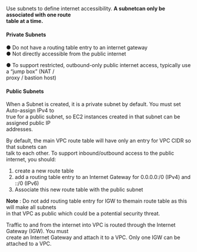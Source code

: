 Use subnets to define internet accessibility. **A subnetcan only be associated with one route  
table at a time.**

#### Private Subnets

● Do not have a routing table entry to an internet gateway  
● Not directly accessible from the public internet

● To support restricted, outbound-only public internet access, typically use a “jump box” (NAT /  
proxy / bastion host)

#### Public Subnets

When a Subnet is created, it is a private subnet by default. You must set Auto-assign IPv4 to  
true for a public subnet, so EC2 instances created in that subnet can be assigned public IP  
addresses.

By default, the main VPC route table will have only an entry for VPC CIDR so that subnets can  
talk to each other. To support inbound/outbound access to the public internet, you should:

1. create a new route table
2. add a routing table entry to an Internet Gateway for 0.0.0.0:/0 (IPv4) and ::/0 (IPv6)
3. Associate this new route table with the public subnet

**Note** : Do not add routing table entry for IGW to themain route table as this will make all subnets  
in that VPC as public which could be a potential security threat.

Traffic to and from the internet into VPC is routed through the Internet Gateway (IGW). You must  
create an Internet Gateway and attach it to a VPC. Only one IGW can be attached to a VPC.